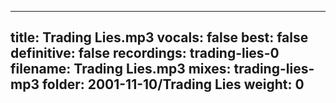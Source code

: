 
---
title: Trading Lies.mp3
vocals: false
best: false
definitive: false
recordings: trading-lies-0
filename: Trading Lies.mp3
mixes: trading-lies-mp3
folder: 2001-11-10/Trading Lies
weight: 0
---
